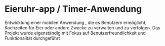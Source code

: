 # Eieruhr-app / Timer-Anwendung
Entwicklung einer mobilen Anwendung , die es Benutzern ermöglicht, Kochzeiten für Eier oder andere Zwecke zu verwalten und zu verfolgen. Das Projekt wurde eigenständig mit Fokus auf Benutzerfreundlichkeit und Funktionalität durchgeführt

